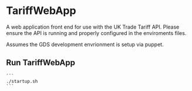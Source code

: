 # TariffWebApp

A web application front end for use with the UK Trade Tariff API.
Please ensure the API is running and properly configured in the 
enviroments files.

Assumes the GDS development envrionment is setup via puppet.

## Run TariffWebApp

    ```
    ./startup.sh
    ```
